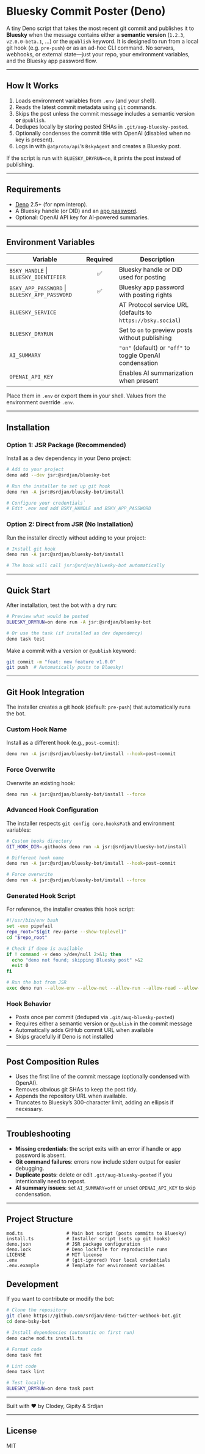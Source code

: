 # Bluesky Commit Poster (Deno)

A tiny Deno script that takes the most recent git commit and publishes it to **Bluesky** when the
message contains either a **semantic version** (`1.2.3`, `v2.0.0-beta.1`, …) or the `@publish`
keyword. It is designed to run from a local git hook (e.g. `pre-push`) or as an ad-hoc CLI command.
No servers, webhooks, or external state—just your repo, your environment variables, and the Bluesky
app password flow.

---

## How It Works

1. Loads environment variables from `.env` (and your shell).
2. Reads the latest commit metadata using `git` commands.
3. Skips the post unless the commit message includes a semantic version **or** `@publish`.
4. Dedupes locally by storing posted SHAs in `.git/aug-bluesky-posted`.
5. Optionally condenses the commit title with OpenAI (disabled when no key is present).
6. Logs in with `@atproto/api`’s `BskyAgent` and creates a Bluesky post.

If the script is run with `BLUESKY_DRYRUN=on`, it prints the post instead of publishing.

---

## Requirements

- [Deno](https://deno.land/) 2.5+ (for npm interop).
- A Bluesky handle (or DID) and an [app password](https://account.bsky.app/settings/app-passwords).
- Optional: OpenAI API key for AI-powered summaries.

---

## Environment Variables

| Variable                                      | Required | Description                                                 |
| --------------------------------------------- | :------: | ----------------------------------------------------------- |
| `BSKY_HANDLE` \| `BLUESKY_IDENTIFIER`         |    ✅    | Bluesky handle or DID used for posting                      |
| `BSKY_APP_PASSWORD` \| `BLUESKY_APP_PASSWORD` |    ✅    | Bluesky app password with posting rights                    |
| `BLUESKY_SERVICE`                             |          | AT Protocol service URL (defaults to `https://bsky.social`) |
| `BLUESKY_DRYRUN`                              |          | Set to `on` to preview posts without publishing             |
| `AI_SUMMARY`                                  |          | `"on"` (default) or `"off"` to toggle OpenAI condensation   |
| `OPENAI_API_KEY`                              |          | Enables AI summarization when present                       |

Place them in `.env` or export them in your shell. Values from the environment override `.env`.

---

## Installation

### Option 1: JSR Package (Recommended)

Install as a dev dependency in your Deno project:

```bash
# Add to your project
deno add --dev jsr:@srdjan/bluesky-bot

# Run the installer to set up git hook
deno run -A jsr:@srdjan/bluesky-bot/install

# Configure your credentials`
# Edit .env and add BSKY_HANDLE and BSKY_APP_PASSWORD
```

### Option 2: Direct from JSR (No Installation)

Run the installer directly without adding to your project:

```bash
# Install git hook
deno run -A jsr:@srdjan/bluesky-bot/install

# The hook will call jsr:@srdjan/bluesky-bot automatically
```

---

## Quick Start

After installation, test the bot with a dry run:

```bash
# Preview what would be posted
BLUESKY_DRYRUN=on deno run -A jsr:@srdjan/bluesky-bot

# Or use the task (if installed as dev dependency)
deno task test
```

Make a commit with a version or `@publish` keyword:

```bash
git commit -m "feat: new feature v1.0.0"
git push  # Automatically posts to Bluesky!
```

---

## Git Hook Integration

The installer creates a git hook (default: `pre-push`) that automatically runs the bot.

### Custom Hook Name

Install as a different hook (e.g., `post-commit`):

```bash
deno run -A jsr:@srdjan/bluesky-bot/install --hook=post-commit
```

### Force Overwrite

Overwrite an existing hook:

```bash
deno run -A jsr:@srdjan/bluesky-bot/install --force
```

### Advanced Hook Configuration

The installer respects `git config core.hooksPath` and environment variables:

```bash
# Custom hooks directory
GIT_HOOK_DIR=.githooks deno run -A jsr:@srdjan/bluesky-bot/install

# Different hook name
deno run -A jsr:@srdjan/bluesky-bot/install --hook=post-commit

# Force overwrite
deno run -A jsr:@srdjan/bluesky-bot/install --force
```

### Generated Hook Script

For reference, the installer creates this hook script:

```bash
#!/usr/bin/env bash
set -euo pipefail
repo_root="$(git rev-parse --show-toplevel)"
cd "$repo_root"

# Check if deno is available
if ! command -v deno >/dev/null 2>&1; then
  echo "deno not found; skipping Bluesky post" >&2
  exit 0
fi

# Run the bot from JSR
exec deno run --allow-env --allow-net --allow-run --allow-read --allow-write jsr:@srdjan/bluesky-bot
```

### Hook Behavior

- Posts once per commit (deduped via `.git/aug-bluesky-posted`)
- Requires either a semantic version or `@publish` in the commit message
- Automatically adds GitHub commit URL when available
- Skips gracefully if Deno is not installed

---

## Post Composition Rules

- Uses the first line of the commit message (optionally condensed with OpenAI).
- Removes obvious git SHAs to keep the post tidy.
- Appends the repository URL when available.
- Truncates to Bluesky’s 300-character limit, adding an ellipsis if necessary.

---

## Troubleshooting

- **Missing credentials**: the script exits with an error if handle or app password is absent.
- **Git command failures**: errors now include stderr output for easier debugging.
- **Duplicate posts**: delete or edit `.git/aug-bluesky-posted` if you intentionally need to repost.
- **AI summary issues**: set `AI_SUMMARY=off` or unset `OPENAI_API_KEY` to skip condensation.

---

## Project Structure

```
mod.ts                # Main bot script (posts commits to Bluesky)
install.ts            # Installer script (sets up git hooks)
deno.json             # JSR package configuration
deno.lock             # Deno lockfile for reproducible runs
LICENSE               # MIT license
.env                  # (git-ignored) Your local credentials
.env.example          # Template for environment variables
```

## Development

If you want to contribute or modify the bot:

```bash
# Clone the repository
git clone https://github.com/srdjan/deno-twitter-webhook-bot.git
cd deno-bsky-bot

# Install dependencies (automatic on first run)
deno cache mod.ts install.ts

# Format code
deno task fmt

# Lint code
deno task lint

# Test locally
BLUESKY_DRYRUN=on deno task post
```

---

Built with ❤️ by Clodey, Gipity & Srdjan

---

## License

MIT
